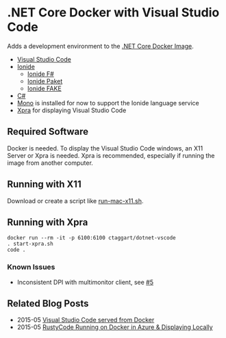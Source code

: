 # .NET Core Docker with Visual Studio Code
Adds a development environment to the [.NET Core Docker Image](https://hub.docker.com/r/microsoft/dotnet/).
* [Visual Studio Code](https://code.visualstudio.com/)
* [Ionide](http://ionide.io/)
    * [Ionide F#](https://marketplace.visualstudio.com/items?itemName=Ionide.Ionide-fsharp)
    * [Ionide Paket](https://marketplace.visualstudio.com/items?itemName=Ionide.Ionide-Paket)
    * [Ionide FAKE](https://marketplace.visualstudio.com/items?itemName=Ionide.Ionide-FAKE)
* [C#](https://marketplace.visualstudio.com/items?itemName=ms-vscode.csharp)
* [Mono](http://www.mono-project.com/) is installed for now to support the Ionide language service
* [Xpra](https://xpra.org/) for displaying Visual Studio Code

## Required Software
Docker is needed. To display the Visual Studio Code windows, an X11 Server or Xpra is needed.
Xpra is recommended, especially if running the image from another computer.

## Running with X11
Download or create a script like [run-mac-x11.sh](run-mac-x11.sh).

## Running with Xpra
```
docker run --rm -it -p 6100:6100 ctaggart/dotnet-vscode
. start-xpra.sh
code .
```
### Known Issues
* Inconsistent DPI with multimonitor client, see [#5](https://github.com/ctaggart/dotnet-vscode/issues/5)

## Related Blog Posts
* 2015-05 [Visual Studio Code served from Docker](http://blog.ctaggart.com/2016/05/visual-studio-code-served-from-docker.html)
* 2015-05 [RustyCode Running on Docker in Azure & Displaying Locally](http://blog.ctaggart.com/2016/05/rustycode-running-on-docker-in-azure.html)